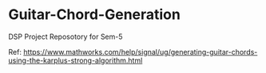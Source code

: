 # Guitar-Chord-Generation
DSP Project Reposotory for Sem-5

Ref:
https://www.mathworks.com/help/signal/ug/generating-guitar-chords-using-the-karplus-strong-algorithm.html
